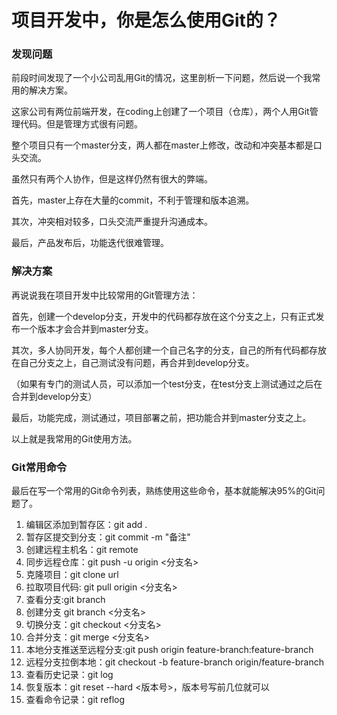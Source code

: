 # 项目开发中，你是怎么使用Git的？

### 发现问题

前段时间发现了一个小公司乱用Git的情况，这里剖析一下问题，然后说一个我常用的解决方案。

这家公司有两位前端开发，在coding上创建了一个项目（仓库），两个人用Git管理代码。但是管理方式很有问题。

整个项目只有一个master分支，两人都在master上修改，改动和冲突基本都是口头交流。

虽然只有两个人协作，但是这样仍然有很大的弊端。

首先，master上存在大量的commit，不利于管理和版本追溯。

其次，冲突相对较多，口头交流严重提升沟通成本。

最后，产品发布后，功能迭代很难管理。

### 解决方案

再说说我在项目开发中比较常用的Git管理方法：

首先，创建一个develop分支，开发中的代码都存放在这个分支之上，只有正式发布一个版本才会合并到master分支。

其次，多人协同开发，每个人都创建一个自己名字的分支，自己的所有代码都存放在自己分支之上，自己测试没有问题，再合并到develop分支。

（如果有专门的测试人员，可以添加一个test分支，在test分支上测试通过之后在合并到develop分支）

最后，功能完成，测试通过，项目部署之前，把功能合并到master分支之上。

以上就是我常用的Git使用方法。

### Git常用命令

最后在写一个常用的Git命令列表，熟练使用这些命令，基本就能解决95%的Git问题了。

1. 编辑区添加到暂存区：git add .
2. 暂存区提交到分支：git commit -m "备注"
3. 创建远程主机名：git remote
4. 同步远程仓库：git push -u origin <分支名>
5. 克隆项目：git clone url
6. 拉取项目代码: git pull origin <分支名>
7.  查看分支:git branch
8.  创建分支 git branch <分支名>
9.  切换分支：git checkout <分支名>
10. 合并分支：git merge <分支名>
11. 本地分支推送至远程分支:git push origin feature-branch:feature-branch
12. 远程分支拉倒本地：git checkout -b feature-branch origin/feature-branch
13. 查看历史记录：git log
14. 恢复版本：git reset --hard <版本号>，版本号写前几位就可以
15. 查看命令记录：git reflog